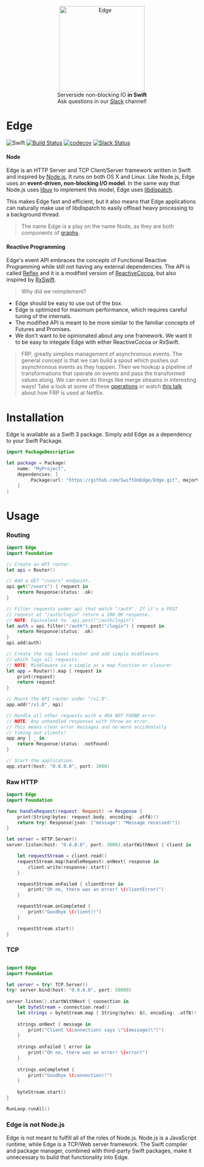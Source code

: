 <p align="center">
<img src="https://cloud.githubusercontent.com/assets/6432361/15267819/634be4ee-1981-11e6-9ad6-71f47c633e50.png" width="224" alt="Edge">
<br/>Serverside non-blocking IO <b>in Swift</b><br/>
Ask questions in our <a href="https://slackin-on-edge.herokuapp.com">Slack</a> channel!<br/>
</p>


# Edge

![Swift](http://img.shields.io/badge/swift-3.0-brightgreen.svg)
[![Build Status](https://travis-ci.org/SwiftOnEdge/Edge.svg?branch=master)](https://travis-ci.org/SwiftOnEdge/Edge)
[![codecov](https://codecov.io/gh/SwiftOnEdge/Edge/branch/master/graph/badge.svg)](https://codecov.io/gh/SwiftOnEdge/Edge)
[![Slack Status](https://slackin-on-edge.herokuapp.com/badge.svg)](https://slackin-on-edge.herokuapp.com)

#### Node
Edge is an HTTP Server and TCP Client/Server framework written in Swift and inspired by [Node.js](https://nodejs.org). It runs on both OS X and Linux. Like Node.js, Edge uses an **event-driven, non-blocking I/O model**. In the same way that Node.js uses [libuv](http://libuv.org) to implement this model, Edge uses [libdispatch](https://github.com/apple/swift-corelibs-libdispatch). 

This makes Edge fast and efficient, but it also means that Edge applications can naturally make use of libdispatch to easily offload heavy processing to a background thread.

> The name Edge is a play on the name Node, as they are both components of [graphs](https://en.wikipedia.org/wiki/Graph_(abstract_data_type)).

#### Reactive Programming
Edge's event API embraces the concepts of Functional Reactive Programming while still not having any external dependencies. The API is called [Reflex](https://github.com/SwiftOnEdge/Reflex) and it is a modified version of [ReactiveCocoa](https://github.com/ReactiveCocoa/ReactiveCocoa), but also inspired by [RxSwift](https://github.com/ReactiveX/RxSwift). 


> Why did we reimplement?
* Edge should be easy to use out of the box.
* Edge is optimized for maximum performance, which requires careful tuning of the internals.
* The modified API is meant to be more similar to the familiar concepts of Futures and Promises.
* We don't want to be opinionated about any one framework. We want it to be easy to integate Edge with either ReactiveCocoa or RxSwift.

>FRP, greatly simplies management of asynchronous events. The general concept is that we can build a spout which pushes out asynchronous events as they happen. Then we hookup a pipeline of transformations that operate on events and pass the transformed values along. We can even do things like merge streams in interesting ways! Take a look at some of these [operations](http://rxmarbles.com) or watch [this talk](https://www.youtube.com/watch?v=XRYN2xt11Ek) about how FRP is used at Netflix. 

# Installation

Edge is available as a Swift 3 package. Simply add Edge as a dependency to your Swift Package.

```Swift
import PackageDescription

let package = Package(
    name: "MyProject",
    dependencies: [
        .Package(url: "https://github.com/SwiftOnEdge/Edge.git", majorVersion: 0, minor: 1)
    ]
)
```

# Usage

### Routing
```swift
import Edge
import Foundation

// Create an API router.
let api = Router()

// Add a GET "/users" endpoint.
api.get("/users") { request in
    return Response(status: .ok)
}

// Filter requests under api that match "/auth". If it's a POST
// request at "/auth/login" return a 200 OK response.
// NOTE: Equivalent to `api.post("/auth/login")`
let auth = api.filter("/auth").post("/login") { request in
    return Response(status: .ok)
}
api.add(auth)

// Create the top level router and add simple middleware
// which logs all requests.
// NOTE: Middleware is a simple as a map function or closure!
let app = Router().map { request in
    print(request)
    return request
}

// Mount the API router under "/v1.0".
app.add("/v1.0", api)

// Handle all other requests with a 404 NOT FOUND error.
// NOTE: Any unhandled responses with throw an error.
// This means clear error messages and no more accidentally
// timing out clients!
app.any { _ in
    return Response(status: .notFound)
}

// Start the application.
app.start(host: "0.0.0.0", port: 3000)
```

### Raw HTTP
```swift
import Edge
import Foundation

func handleRequest(request: Request) -> Response {
    print(String(bytes: request.body, encoding: .utf8)!)
    return try! Response(json: ["message": "Message received!"])
}

let server = HTTP.Server()
server.listen(host: "0.0.0.0", port: 3000).startWithNext { client in

    let requestStream = client.read()
    requestStream.map(handleRequest).onNext{ response in
        client.write(response).start()
    }

    requestStream.onFailed { clientError in
        print("Oh no, there was an error! \(clientError)")
    }

    requestStream.onCompleted {
        print("Goodbye \(client)!")
    }

    requestStream.start()
}
```

### TCP
```Swift

import Edge
import Foundation

let server = try! TCP.Server()
try! server.bind(host: "0.0.0.0", port: 50000)
    
server.listen().startWithNext { connection in
    let byteStream = connection.read()
    let strings = byteStream.map { String(bytes: $0, encoding: .utf8)! }
    
    strings.onNext { message in
        print("Client \(connection) says \"\(message)\"!")
    }
    
    strings.onFailed { error in
        print("Oh no, there was an error! \(error)")
    }
    
    strings.onCompleted {
        print("Goodbye \(connection)!")
    }
    
    byteStream.start()
}

RunLoop.runAll()
```


### Edge is not Node.js

Edge is not meant to fulfill all of the roles of Node.js. Node.js is a JavaScript runtime, while Edge is a TCP/Web server framework. The Swift compiler and package manager, combined with third-party Swift packages, make it unnecessary to build that functionality into Edge.

